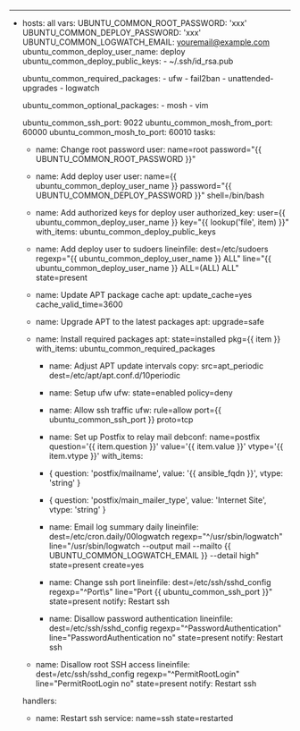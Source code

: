 ---
- hosts: all
  vars:
    UBUNTU_COMMON_ROOT_PASSWORD: 'xxx'
    UBUNTU_COMMON_DEPLOY_PASSWORD: 'xxx'
    UBUNTU_COMMON_LOGWATCH_EMAIL: youremail@example.com
    ubuntu_common_deploy_user_name: deploy
    ubuntu_common_deploy_public_keys:
      - ~/.ssh/id_rsa.pub

    ubuntu_common_required_packages:
      - ufw
      - fail2ban
      - unattended-upgrades
      - logwatch

    ubuntu_common_optional_packages:
      - mosh
      - vim

    ubuntu_common_ssh_port: 9022
    ubuntu_common_mosh_from_port: 60000
    ubuntu_common_mosh_to_port: 60010
  tasks:
  - name: Change root password
    user: name=root password="{{ UBUNTU_COMMON_ROOT_PASSWORD }}"
    
   - name: Add deploy user
     user: name={{ ubuntu_common_deploy_user_name }} password="{{ UBUNTU_COMMON_DEPLOY_PASSWORD }}" shell=/bin/bash 
     
   - name: Add authorized keys for deploy user
     authorized_key: user={{ ubuntu_common_deploy_user_name }}
                  key="{{ lookup('file', item) }}"
     with_items: ubuntu_common_deploy_public_keys
  
   - name: Add deploy user to sudoers
     lineinfile: dest=/etc/sudoers
              regexp="{{ ubuntu_common_deploy_user_name }} ALL"
              line="{{ ubuntu_common_deploy_user_name }} ALL=(ALL) ALL"
              state=present
              
   - name: Update APT package cache
     apt: update_cache=yes cache_valid_time=3600
  
    - name: Upgrade APT to the latest packages
      apt: upgrade=safe
  
  - name: Install required packages
    apt: state=installed pkg={{ item }}
    with_items: ubuntu_common_required_packages
    
    - name: Adjust APT update intervals
      copy: src=apt_periodic dest=/etc/apt/apt.conf.d/10periodic
      
      
    - name: Setup ufw
      ufw: state=enabled policy=deny  
      
    - name: Allow ssh traffic
      ufw: rule=allow port={{ ubuntu_common_ssh_port }} proto=tcp  
      
    - name: Set up Postfix to relay mail
  debconf: name=postfix
           question='{{ item.question }}'
           value='{{ item.value }}'
           vtype='{{ item.vtype }}'
  with_items:
    - { question: 'postfix/mailname', value: '{{ ansible_fqdn }}', vtype: 'string' }
    - { question: 'postfix/main_mailer_type', value: 'Internet Site', vtype: 'string' }
    
    - name: Email log summary daily
  lineinfile: dest=/etc/cron.daily/00logwatch
              regexp="^/usr/sbin/logwatch"
              line="/usr/sbin/logwatch --output mail --mailto {{ UBUNTU_COMMON_LOGWATCH_EMAIL }} --detail high"
              state=present create=yes
              
    - name: Change ssh port
  lineinfile: dest=/etc/ssh/sshd_config
              regexp="^Port\s"
              line="Port {{ ubuntu_common_ssh_port }}"
              state=present
  notify: Restart ssh          

    - name: Disallow password authentication
  lineinfile: dest=/etc/ssh/sshd_config
              regexp="^PasswordAuthentication"
              line="PasswordAuthentication no"
              state=present
  notify: Restart ssh
  
  - name: Disallow root SSH access
  lineinfile: dest=/etc/ssh/sshd_config
              regexp="^PermitRootLogin"
              line="PermitRootLogin no"
              state=present
  notify: Restart ssh
  
  handlers:
  - name: Restart ssh
    service: name=ssh state=restarted
